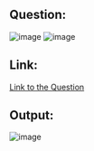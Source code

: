 ## Question:
![image](https://github.com/user-attachments/assets/50fb9d56-3b1f-4e26-98d8-329b72df5007)
![image](https://github.com/user-attachments/assets/0750c60d-5e0f-4fd3-b1fe-939b0a0f9048)

## Link:
[Link to the Question](https://www.hackerrank.com/challenges/divisible-sum-pairs/problem?isFullScreen=true)

## Output:
![image](https://github.com/user-attachments/assets/c98a41ea-311f-4933-ad34-498167d28498)
